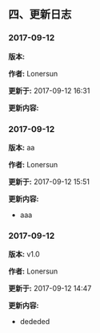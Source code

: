 
## 四、更新日志
### 2017-09-12

**版本:** 

**作者:** Lonersun

**更新于:** 2017-09-12 16:31

**更新内容:** 


### 2017-09-12

**版本:** aa

**作者:** Lonersun

**更新于:** 2017-09-12 15:51

**更新内容:** 

* aaa

### 2017-09-12

**版本:** v1.0

**作者:** Lonersun

**更新于:** 2017-09-12 14:47

**更新内容:** 

* dededed

